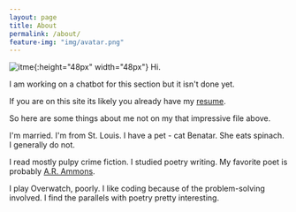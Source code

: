 ```yaml
---
layout: page
title: About
permalink: /about/
feature-img: "img/avatar.png"
---
```

![itme](../img/avatar.png){:height="48px" width="48px"}
Hi.  

I am working on a chatbot for this section but it isn't done yet.  

If you are on this site its likely you already have my [resume](https://resume.creddle.io/resume/i0j2gpq702i).

So here are some things about me not on my that impressive file above.

I'm married.  I'm from St. Louis.  I have a pet - cat Benatar.  She eats spinach.  I generally do not. 

I read mostly pulpy crime fiction.  I studied poetry writing.  My favorite poet is probably [A.R. Ammons](https://www.poets.org/poetsorg/poem/city-limits#).

I play Overwatch, poorly.  I like coding because of the problem-solving involved.  I find the parallels with poetry pretty interesting.